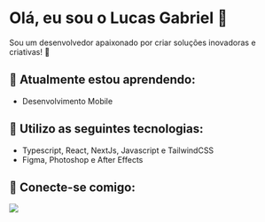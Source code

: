 # Olá, eu sou o Lucas Gabriel 👋

Sou um desenvolvedor apaixonado por criar soluções inovadoras e criativas! 🚀

## 🌱 Atualmente estou aprendendo:
- Desenvolvimento Mobile

## 💬 Utilizo as seguintes tecnologias:
- Typescript, React, NextJs, Javascript e TailwindCSS
- Figma, Photoshop e After Effects

## 🔗 Conecte-se comigo:
<a href="https://www.linkedin.com/in/nickolas-gon%C3%A7alves-7743b2196" target="_blank" alt="Linkedin">
  <img src="https://img.shields.io/badge/-Linkedin-0e76a8?style=flat-square&logo=Linkedin&logoColor=white&link=https://www.linkedin.com/in/lucas-santos-341856247/" /></a>
